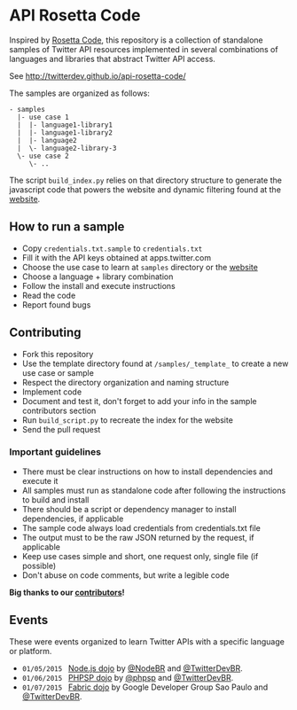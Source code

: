 API Rosetta Code
================

Inspired by [Rosetta Code][8], this repository is a  collection of standalone samples of Twitter API resources implemented in several combinations of languages and libraries that abstract Twitter API access.

See http://twitterdev.github.io/api-rosetta-code/


The samples are organized as follows:

    - samples
      |- use case 1
      |  |- language1-library1
      |  |- language1-library2
      |  |- language2
      |  \- language2-library-3
      \- use case 2
         \- ..

The script `build_index.py` relies on that directory structure to generate the javascript code that powers the website and dynamic filtering found at the [website][4].

## How to run a sample

* Copy `credentials.txt.sample` to `credentials.txt`
* Fill it with the API keys obtained at apps.twitter.com
* Choose the use case to learn at `samples` directory or the [website][4]
* Choose a language + library combination
* Follow the install and execute instructions
* Read the code
* Report found bugs

## Contributing

* Fork this repository
* Use the template directory found at `/samples/_template_` to create a new use case or sample
* Respect the directory organization and naming structure
* Implement code
* Document and test it, don't forget to add your info in the sample contributors section
* Run `build_script.py` to recreate the index for the website
* Send the pull request

### Important guidelines

* There must be clear instructions on how to install dependencies and execute it
* All samples must run as standalone code after following the instructions to build and install
* There should be a script or dependency manager to install dependencies, if applicable
* The sample code always load credentials from credentials.txt file
* The output must to be the raw JSON returned by the request, if applicable
* Keep use cases simple and short, one request only, single file (if possible)
* Don't abuse on code comments, but write a legible code

**Big thanks to our [contributors][9]!**

## Events

These were events organized to learn Twitter APIs with a specific language or platform.

*  `01/05/2015 ` [Node.js dojo][0] by [@NodeBR][1] and [@TwitterDevBR][2].
*  `01/06/2015 ` [PHPSP dojo][5] by [@phpsp][7] and [@TwitterDevBR][2].
*  `01/07/2015 ` [Fabric dojo][6] by Google Developer Group Sao Paulo and [@TwitterDevBR][2].

[0]: http://www.meetup.com/NodeBR-Sao-Paulo/events/219499217
[1]: https://twitter.com/nodebr
[2]: https://twitter.com/twitterdevbr
[4]: http://twitterdev.github.io/api-rosetta-code
[5]: http://www.meetup.com/php-sp/events/219478835/
[6]: http://www.meetup.com/GDG-SP/events/219479086/
[7]: https://twitter.com/phpsp
[8]: http://rosettacode.org/wiki/Rosetta_Code
[9]: https://github.com/twitterdev/api-rosetta-code/graphs/contributors 
